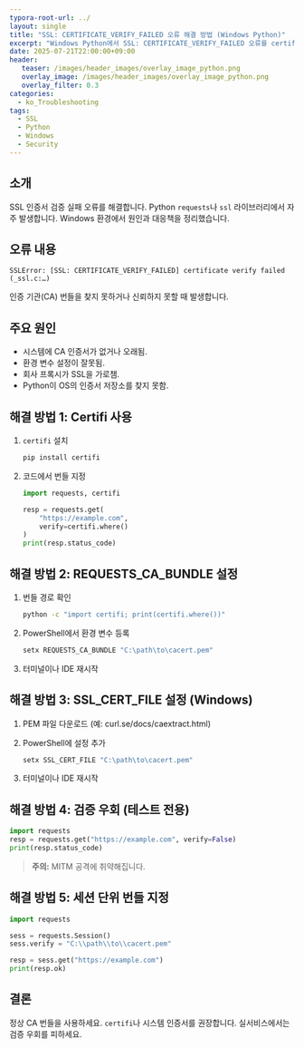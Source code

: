 ```yaml
---
typora-root-url: ../
layout: single
title: "SSL: CERTIFICATE_VERIFY_FAILED 오류 해결 방법 (Windows Python)"
excerpt: "Windows Python에서 SSL: CERTIFICATE_VERIFY_FAILED 오류를 certifi 설치, REQUESTS_CA_BUNDLE/SSL_CERT_FILE 설정, 올바른 CA 번들 사용으로 해결하는 방법."
date: 2025-07-21T22:00:00+09:00
header:
   teaser: /images/header_images/overlay_image_python.png
   overlay_image: /images/header_images/overlay_image_python.png
   overlay_filter: 0.3
categories:
  - ko_Troubleshooting
tags:
  - SSL
  - Python
  - Windows
  - Security
---
```



## 소개

SSL 인증서 검증 실패 오류를 해결합니다.
Python `requests`나 `ssl` 라이브러리에서 자주 발생합니다.
Windows 환경에서 원인과 대응책을 정리했습니다.

## 오류 내용

```
SSLError: [SSL: CERTIFICATE_VERIFY_FAILED] certificate verify failed (_ssl.c:…)
```

인증 기관(CA) 번들을 찾지 못하거나 신뢰하지 못할 때 발생합니다.

## 주요 원인

* 시스템에 CA 인증서가 없거나 오래됨.
* 환경 변수 설정이 잘못됨.
* 회사 프록시가 SSL을 가로챔.
* Python이 OS의 인증서 저장소를 찾지 못함.

## 해결 방법 1: Certifi 사용

1. `certifi` 설치

   ```bash
   pip install certifi
   ```
2. 코드에서 번들 지정

   ```python
   import requests, certifi

   resp = requests.get(
       "https://example.com",
       verify=certifi.where()
   )
   print(resp.status_code)
   ```

## 해결 방법 2: REQUESTS\_CA\_BUNDLE 설정

1. 번들 경로 확인

   ```bash
   python -c "import certifi; print(certifi.where())"
   ```
2. PowerShell에서 환경 변수 등록

   ```powershell
   setx REQUESTS_CA_BUNDLE "C:\path\to\cacert.pem"
   ```
3. 터미널이나 IDE 재시작

## 해결 방법 3: SSL\_CERT\_FILE 설정 (Windows)

1. PEM 파일 다운로드 (예: curl.se/docs/caextract.html)
2. PowerShell에 설정 추가

   ```powershell
   setx SSL_CERT_FILE "C:\path\to\cacert.pem"
   ```
3. 터미널이나 IDE 재시작

## 해결 방법 4: 검증 우회 (테스트 전용)

```python
import requests
resp = requests.get("https://example.com", verify=False)
print(resp.status_code)
```

> **주의:** MITM 공격에 취약해집니다.

## 해결 방법 5: 세션 단위 번들 지정

```python
import requests

sess = requests.Session()
sess.verify = "C:\\path\\to\\cacert.pem"

resp = sess.get("https://example.com")
print(resp.ok)
```

## 결론

정상 CA 번들을 사용하세요.
`certifi`나 시스템 인증서를 권장합니다.
실서비스에서는 검증 우회를 피하세요.

